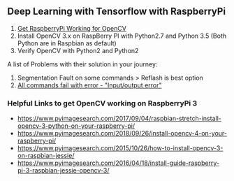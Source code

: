 ## Deep Learning with Tensorflow with RaspberryPi ##

 
1. [Get RaspberryPi Working for OpenCV](https://github.com/Avkash/mldl/blob/master/rasp/device-ready.md)
2. Install OpenCV 3.x on RaspBerry PI with Python2.7 and Python 3.5 (Both Python are in Raspbian as default)
3. Verify OpenCV with Python2 and Python2  
 



A list of Problems with their solution in your journey: 
 1. Segmentation Fault on some commands > Reflash is best option
 2. [All commands fail with error - "Input/output error"](https://github.com/Avkash/mldl/blob/master/rasp/raspbian-error-nospace.md)
 
 
 
  

### Helpful Links to get OpenCV working on RaspberryPi 3 ###

 - https://www.pyimagesearch.com/2017/09/04/raspbian-stretch-install-opencv-3-python-on-your-raspberry-pi/
 - https://www.pyimagesearch.com/2018/09/26/install-opencv-4-on-your-raspberry-pi/
 - https://www.pyimagesearch.com/2015/10/26/how-to-install-opencv-3-on-raspbian-jessie/
 - https://www.pyimagesearch.com/2016/04/18/install-guide-raspberry-pi-3-raspbian-jessie-opencv-3/
 
